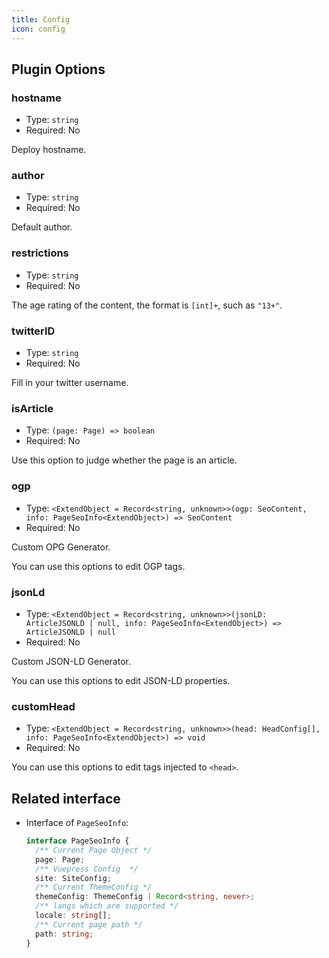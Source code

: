 ```yaml
---
title: Config
icon: config
---
```


## Plugin Options

### hostname

- Type: `string`
- Required: No

Deploy hostname.

### author

- Type: `string`
- Required: No

Default author.

### restrictions

- Type: `string`
- Required: No

The age rating of the content, the format is `[int]+`, such as `"13+"`.

### twitterID

- Type: `string`
- Required: No

Fill in your twitter username.

### isArticle

- Type: `(page: Page) => boolean`
- Required: No

Use this option to judge whether the page is an article.

### ogp

- Type: `<ExtendObject = Record<string, unknown>>(ogp: SeoContent, info: PageSeoInfo<ExtendObject>) => SeoContent`
- Required: No

Custom OPG Generator.

You can use this options to edit OGP tags.

### jsonLd

- Type: `<ExtendObject = Record<string, unknown>>(jsonLD: ArticleJSONLD | null, info: PageSeoInfo<ExtendObject>) => ArticleJSONLD | null`
- Required: No

Custom JSON-LD Generator.

You can use this options to edit JSON-LD properties.

### customHead

- Type: `<ExtendObject = Record<string, unknown>>(head: HeadConfig[], info: PageSeoInfo<ExtendObject>) => void`
- Required: No

You can use this options to edit tags injected to `<head>`.

## Related interface

- Interface of `PageSeoInfo`:

  ```ts
  interface PageSeoInfo {
    /** Current Page Object */
    page: Page;
    /** Vuepress Config  */
    site: SiteConfig;
    /** Current ThemeConfig */
    themeConfig: ThemeConfig | Record<string, never>;
    /** langs which are supported */
    locale: string[];
    /** Current page path */
    path: string;
  }
  ```
